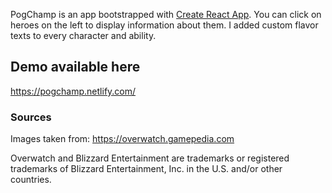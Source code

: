 PogChamp is an app bootstrapped with [Create React App](https://github.com/facebook/create-react-app).
You can click on heroes on the left to display information about them.
I added custom flavor texts to every character and ability.

## Demo available here

https://pogchamp.netlify.com/

### Sources

Images taken from: https://overwatch.gamepedia.com

Overwatch and Blizzard Entertainment are trademarks or registered trademarks of Blizzard Entertainment, Inc. in the U.S. and/or other countries.
